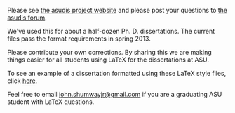 Please see [the asudis project website](http://shumway.github.io/asudis/)
and please post your questions to [the asudis forum](https://groups.google.com/forum/#!forum/asudis).

We've used this for about a half-dozen Ph. D. dissertations. The current files pass the format requirements 
in spring 2013.

Please contribute your own corrections. By sharing this we are making things easier for all students using 
LaTeX for the dissertations at ASU.

To see an example of a dissertation formatted using these LaTeX style files, 
click [here](http://www.public.asu.edu/~jelynn/dis.pdf).

Feel free to email john.shumwayjr@gmail.com if you are a graduating ASU student with LaTeX questions.

